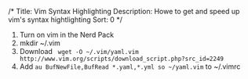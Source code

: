 /*
Title: Vim Syntax Highlighting
Description: Howe to get and speed up vim's syntax hightlighting
Sort: 0
*/

1. Turn on vim in the Nerd Pack
2. mkdir ~/.vim
3. Download ```` wget -O ~/.vim/yaml.vim http://www.vim.org/scripts/download_script.php?src_id=2249````
4. Add 
````au BufNewFile,BufRead *.yaml,*.yml so ~/yaml.vim```` 
 to ~/.vimrc
